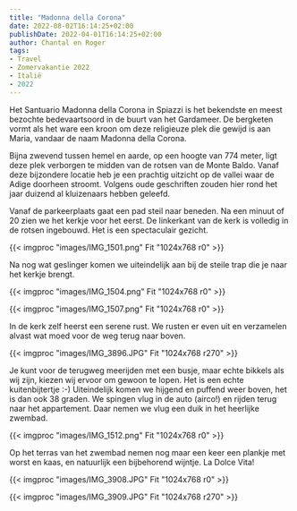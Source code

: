 ```yaml
---
title: "Madonna della Corona"
date: 2022-08-02T16:14:25+02:00
publishDate: 2022-04-01T16:14:25+02:00
author: Chantal en Roger
tags:
- Travel
- Zomervakantie 2022
- Italië
- 2022
---
```


Het Santuario Madonna della Corona in Spiazzi is het bekendste en meest bezochte bedevaartsoord in de buurt van het Gardameer. De bergketen vormt als het ware een kroon om deze religieuze plek die gewijd is aan Maria, vandaar de naam Madonna della Corona.

Bijna zwevend tussen hemel en aarde, op een hoogte van 774 meter, ligt deze plek verborgen te midden van de rotsen van de Monte Baldo. Vanaf deze bijzondere locatie heb je een prachtig uitzicht op de vallei waar de Adige doorheen stroomt. Volgens oude geschriften zouden hier rond het jaar duizend al kluizenaars hebben geleefd.

Vanaf de parkeerplaats gaat een pad steil naar beneden. Na een minuut of 20 zien we het kerkje voor het eerst. De linkerkant van de kerk is volledig in de rotsen ingebouwd. Het is een spectaculair gezicht.

{{< imgproc "images/IMG_1501.png" Fit "1024x768 r0" >}}

Na nog wat geslinger komen we uiteindelijk aan bij de steile trap die je naar het kerkje brengt.

{{< imgproc "images/IMG_1504.png" Fit "1024x768 r0" >}}

{{< imgproc "images/IMG_1507.png" Fit "1024x768 r0" >}}

In de kerk zelf heerst een serene rust. We rusten er even uit en verzamelen alvast wat moed voor de weg terug naar boven.

{{< imgproc "images/IMG_3896.JPG" Fit "1024x768 r270" >}}

Je kunt voor de terugweg meerijden met een busje, maar echte bikkels als wij zijn, kiezen wij ervoor om gewoon te lopen. Het is een echte kuitenbijtertje :-) Uiteindelijk komen we hijgend en puffend weer boven, het is dan ook 38 graden. We spingen vlug in de auto (airco!) en rijden terug naar het appartement. Daar nemen we vlug een duik in het heerlijke zwembad.

{{< imgproc "images/IMG_1512.png" Fit "1024x768 r0" >}}

Op het terras van het zwembad nemen nog maar een keer een plankje met worst en kaas, en natuurlijk een bijbehorend wijntje. La Dolce Vita!

{{< imgproc "images/IMG_3908.JPG" Fit "1024x768 r0" >}}

{{< imgproc "images/IMG_3909.JPG" Fit "1024x768 r270" >}}

